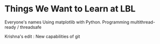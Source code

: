 Things We Want to Learn at LBL
==============================

Everyone's names
Using matplotlib with Python.
Programming multithread-ready / threadsafe

Krishna's edit : New capabilities of git

